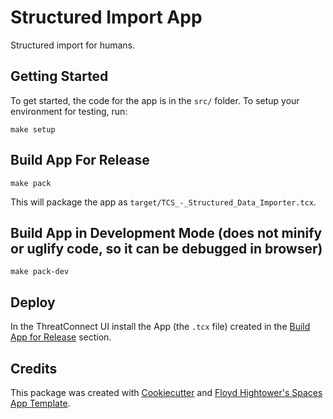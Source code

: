 # Structured Import App

Structured import for humans.

## Getting Started

To get started, the code for the app is in the `src/` folder. To setup your environment for testing, run:

```
make setup
```

## Build App For Release

```
make pack
```

This will package the app as `target/TCS_-_Structured_Data_Importer.tcx`.

## Build App in Development Mode (does not minify or uglify code, so it can be debugged in browser)

```
make pack-dev
```

## Deploy

In the ThreatConnect UI install the App (the `.tcx` file) created in the [Build App for Release](#build-app-for-release) section.

## Credits

This package was created with [Cookiecutter](https://github.com/audreyr/cookiecutter) and [Floyd Hightower's Spaces App Template](https://github.com/fhightower-templates/threatconnect-angular-spaces-template).
